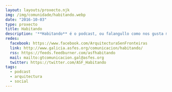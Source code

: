 ```yaml
---
layout: layouts/proxecto.njk
img: /img/comunidade/habitando.webp
date: "2016-10-03"
type: proxecto
title: Habitando
description: '**Habitando** é o podcast, ou falangullo como nos gusta máis decirlle en Galicia, de *Arquitectura Sen Fronteiras*. O último venres de cada mes estaremos no teu podcatcher favorito cun novo episodio, ou pásate por aquí para escoitalo ou descargalo directamente.'
redes:
  facebook: https://www.facebook.com/ArquitecturaSenFronteiras
  link: http://www.galicia.asfes.org/comunicacion/habitando/
  rss: https://feeds.feedburner.com/asfhabitando
  mail: mailto:gtcomunicacion.gal@asfes.org
  twitter: https://twitter.com/ASF_Habitando
tags:
  - podcast
  - arquitectura
  - social
---
```

